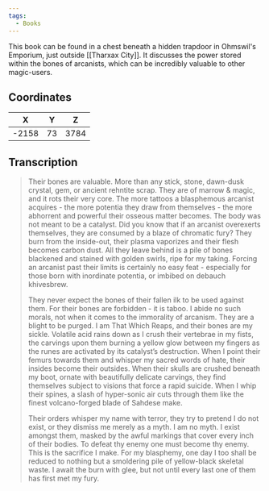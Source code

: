```yaml
---
tags:
  - Books
---
```


This book can be found in a chest beneath a hidden trapdoor in Ohmswil's Emporium, just outside [[Tharxax City]]. It discusses the power stored within the bones of arcanists, which can be incredibly valuable to other magic-users.

## Coordinates
| **X** | **Y** | **Z** |
| :---: | :---: | :---: |
| -2158 |  73   | 3784  |

## Transcription
> Their bones are valuable. More than any stick, stone, dawn-dusk crystal, gem, or ancient rehntite scrap. They are of marrow & magic, and it rots their very core. The more tattoos a blasphemous arcanist acquires - the more potentia they draw from themselves - the more abhorrent and powerful their osseous matter becomes. The body was not meant to be a catalyst. Did you know that if an arcanist overexerts themselves, they are consumed by a blaze of chromatic fury? They burn from the inside-out, their plasma vaporizes and their flesh becomes carbon dust. All they leave behind is a pile of bones blackened and stained with golden swirls, ripe for my taking. Forcing an arcanist past their limits is certainly no easy feat - especially for those born with inordinate potentia, or imbibed on debauch khivesbrew.
>
> They never expect the bones of their fallen ilk to be used against them. For their bones are forbidden - it is taboo. I abide no such morals, not when it comes to the immorality of arcanism. They are a blight to be purged. I am That Which Reaps, and their bones are my sickle. Volatile acid rains down as I crush their vertebrae in my fists, the carvings upon them burning a yellow glow between my fingers as the runes are activated by its catalyst’s destruction. When I point their femurs towards them and whisper my sacred words of hate, their insides become their outsides. When their skulls are crushed beneath my boot, ornate with beautifully delicate carvings, they find themselves subject to visions that force a rapid suicide. When I whip their spines, a slash of hyper-sonic air cuts through them like the finest volcano-forged blade of Sahdese make.
>
> Their orders whisper my name with terror, they try to pretend I do not exist, or they dismiss me merely as a myth. I am no myth. I exist amongst them, masked by the awful markings that cover every inch of their bodies. To defeat thy enemy one must become thy enemy. This is the sacrifice I make. For my blasphemy, one day I too shall be reduced to nothing but a smoldering pile of yellow-black skeletal waste. I await the burn with glee, but not until every last one of them has first met my fury.

